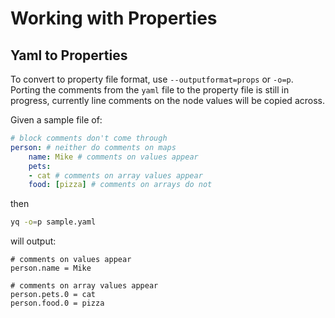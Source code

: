 # Working with Properties

## Yaml to Properties

To convert to property file format, use `--outputformat=props` or `-o=p`. Porting the comments from the `yaml` file to the property file is still in progress, currently line comments on the node values will be copied across.&#x20;

Given a sample file of:

```yaml
# block comments don't come through
person: # neither do comments on maps
    name: Mike # comments on values appear
    pets: 
    - cat # comments on array values appear
    food: [pizza] # comments on arrays do not
```

then

```bash
yq -o=p sample.yaml
```

will output:

```
# comments on values appear
person.name = Mike

# comments on array values appear
person.pets.0 = cat
person.food.0 = pizza
```

